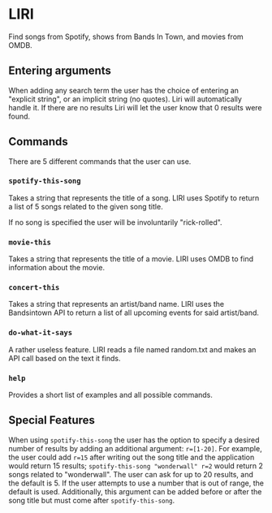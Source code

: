 # LIRI
Find songs from Spotify, shows from Bands In Town, and movies from OMDB.

## Entering arguments
When adding any search term the user has the choice of entering an "explicit string", or an implicit string (no quotes). Liri will automatically handle it. If there are no results Liri will let the user know that 0 results were found. 

## Commands
There are 5 different commands that the user can use.

### `spotify-this-song`
Takes a string that represents the title of a song. LIRI uses Spotify to return a list of 5 songs related to the given song title. 

If no song is specified the user will be involuntarily "rick-rolled". 

### `movie-this`
Takes a string that represents the title of a movie. LIRI uses OMDB to find information about the movie.

### `concert-this`
Takes a string that represents an artist/band name. LIRI uses the Bandsintown API to return a list of all upcoming events for said artist/band.

### `do-what-it-says`
A rather useless feature. LIRI reads a file named random.txt and makes an API call based on the text it finds.

### `help`
Provides a short list of examples and all possible commands.

## Special Features
When using `spotify-this-song` the user has the option to specify a desired number of results by adding an additional argument: `r=[1-20]`. For example, the user could add `r=15` after writing out the song title and the application would return 15 results; `spotify-this-song "wonderwall" r=2` would return 2 songs related to "wonderwall". The user can ask for up to 20 results, and the default is 5. If the user attempts to use a number that is out of range, the default is used. Additionally, this argument can be added before or after the song title but must come after `spotify-this-song`.
